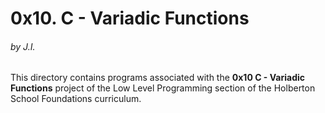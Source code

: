 <h1>0x10. C - Variadic Functions</h1>
<h6>by J.I.</h6>

This directory contains programs associated with the <strong>0x10 C - Variadic Functions</strong> project of the Low Level Programming section of the Holberton School Foundations curriculum.
